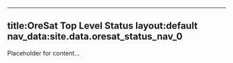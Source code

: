 

---

title:OreSat Top Level Status
layout:default
nav_data:site.data.oresat_status_nav_0
---


Placeholder for content...
